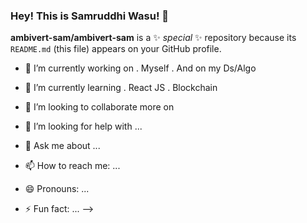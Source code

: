 ### Hey! This is Samruddhi Wasu! 👋


**ambivert-sam/ambivert-sam** is a ✨ _special_ ✨ repository because its `README.md` (this file) appears on your GitHub profile.


- 🔭 I’m currently working on 
 . Myself
 . And on my Ds/Algo
 
- 🌱 I’m currently learning
 . React JS
 . Blockchain
 
- 👯 I’m looking to collaborate more on 
- 🤔 I’m looking for help with ...
- 💬 Ask me about ...
- 📫 How to reach me: ...
- 😄 Pronouns: ...
- ⚡ Fun fact: ...
-->
